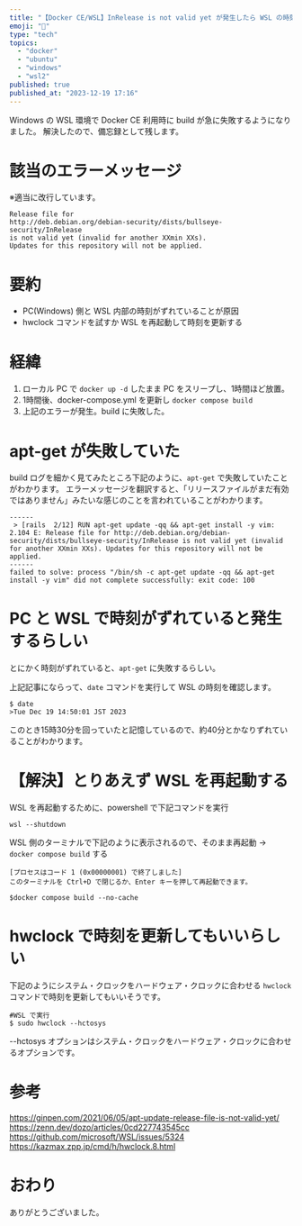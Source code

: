 ```yaml
---
title: "【Docker CE/WSL】InRelease is not valid yet が発生したら WSL の時刻を更新しよう"
emoji: "🐶"
type: "tech"
topics:
  - "docker"
  - "ubuntu"
  - "windows"
  - "wsl2"
published: true
published_at: "2023-12-19 17:16"
---
```


Windows の WSL 環境で Docker CE 利用時に build が急に失敗するようになりました。
解決したので、備忘録として残します。

# 該当のエラーメッセージ
※適当に改行しています。
```
Release file for 
http://deb.debian.org/debian-security/dists/bullseye-security/InRelease 
is not valid yet (invalid for another XXmin XXs). 
Updates for this repository will not be applied.
```
# 要約
- PC(Windows) 側と WSL 内部の時刻がずれていることが原因
- hwclock コマンドを試すか WSL を再起動して時刻を更新する

# 経緯
1. ローカル PC で `docker up -d` したまま PC をスリープし、1時間ほど放置。
2. 1時間後、docker-compose.yml を更新し `docker compose build`
3. 上記のエラーが発生。build に失敗した。

# apt-get が失敗していた
build ログを細かく見てみたところ下記のように、`apt-get` で失敗していたことがわかります。
エラーメッセージを翻訳すると、「リリースファイルがまだ有効ではありません」みたいな感じのことを言われていることがわかります。

```
------
 > [rails  2/12] RUN apt-get update -qq && apt-get install -y vim:
2.104 E: Release file for http://deb.debian.org/debian-security/dists/bullseye-security/InRelease is not valid yet (invalid for another XXmin XXs). Updates for this repository will not be applied.
------
failed to solve: process "/bin/sh -c apt-get update -qq && apt-get install -y vim" did not complete successfully: exit code: 100
```

# PC と WSL で時刻がずれていると発生するらしい
とにかく時刻がずれていると、`apt-get` に失敗するらしい。

上記記事にならって、`date` コマンドを実行して WSL の時刻を確認します。
```
$ date
>Tue Dec 19 14:50:01 JST 2023
```
このとき15時30分を回っていたと記憶しているので、約40分とかなりずれていることがわかります。

# 【解決】とりあえず WSL を再起動する
WSL を再起動するために、powershell で下記コマンドを実行

```
wsl --shutdown
```

WSL 側のターミナルで下記のように表示されるので、そのまま再起動 → `docker compose build` する

```
[プロセスはコード 1 (0x00000001) で終了しました]
このターミナルを Ctrl+D で閉じるか、Enter キーを押して再起動できます。

$docker compose build --no-cache
```

# hwclock で時刻を更新してもいいらしい
下記のようにシステム・クロックをハードウェア・クロックに合わせる `hwclock` コマンドで時刻を更新してもいいそうです。

```
#WSL で実行
$ sudo hwclock --hctosys
```
--hctosys オプションはシステム・クロックをハードウェア・クロックに合わせるオプションです。

# 参考
https://ginpen.com/2021/06/05/apt-update-release-file-is-not-valid-yet/
https://zenn.dev/dozo/articles/0cd227743545cc
https://github.com/microsoft/WSL/issues/5324
https://kazmax.zpp.jp/cmd/h/hwclock.8.html

# おわり
ありがとうございました。

